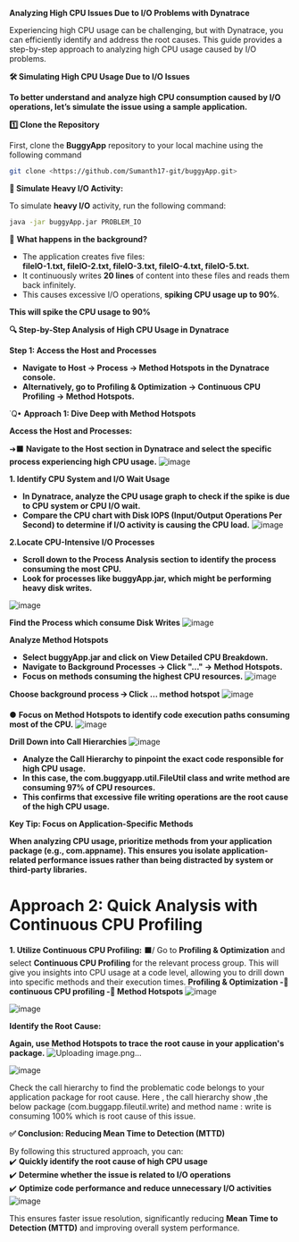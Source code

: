 **Analyzing High CPU Issues Due to I/O Problems with Dynatrace**

Experiencing high CPU usage can be challenging, but with Dynatrace, you can efficiently identify and address the root causes. This guide provides a step-by-step approach to analyzing high CPU usage caused by I/O problems.

**🛠️ Simulating High CPU Usage Due to I/O Issues**

**To better understand and analyze high CPU consumption caused by I/O operations, let’s simulate the issue using a sample application.**

**1️⃣ Clone the Repository**

First, clone the **BuggyApp** repository to your local machine using the following command

```bash
git clone <https://github.com/Sumanth17-git/buggyApp.git>
```
**💾 Simulate Heavy I/O Activity:**

To simulate **heavy I/O** activity, run the following command:

```bash
java -jar buggyApp.jar PROBLEM_IO
```
💾 **What happens in the background?**

- The application creates five files:  
    **fileIO-1.txt, fileIO-2.txt, fileIO-3.txt, fileIO-4.txt, fileIO-5.txt.**
- It continuously writes **20 lines** of content into these files and reads them back infinitely.
- This causes excessive I/O operations, **spiking CPU usage up to 90%**.

**This will spike the CPU usage to 90%**

**🔍 Step-by-Step Analysis of High CPU Usage in Dynatrace**

**Step 1: Access the Host and Processes**

- **Navigate to Host → Process → Method Hotspots in the Dynatrace console.**
- **Alternatively, go to Profiling & Optimization → Continuous CPU Profiling → Method Hotspots.**

˙Q• **Approach 1: Dive Deep with Method Hotspots**

**Access the Host and Processes:**

➜⬛ **Navigate to the Host section in Dynatrace and select the specific process experiencing high CPU usage.**
![image](https://github.com/user-attachments/assets/286f595f-168d-4ecd-998b-b0d6afc5fa1f)


**1\. Identify CPU System and I/O Wait Usage**

- **In Dynatrace, analyze the CPU usage graph to check if the spike is due to CPU system or CPU I/O wait.**
- **Compare the CPU chart with Disk IOPS (Input/Output Operations Per Second) to determine if I/O activity is causing the CPU load.**
![image](https://github.com/user-attachments/assets/c1664742-db23-411e-ae85-f0946148477c)


**2.Locate CPU-Intensive I/O Processes**

- **Scroll down to the Process Analysis section to identify the process consuming the most CPU.**
- **Look for processes like buggyApp.jar, which might be performing heavy disk writes.**

![image](https://github.com/user-attachments/assets/bfcf8588-4dfd-4f64-991c-fd64748a4538)

**Find the Process which consume Disk Writes**
![image](https://github.com/user-attachments/assets/395adcd3-44d9-4326-a008-e89f2f328323)


**Analyze Method Hotspots**

- **Select buggyApp.jar and click on View Detailed CPU Breakdown.**
- **Navigate to Background Processes → Click "…" → Method Hotspots.**
- **Focus on methods consuming the highest CPU resources.**
![image](https://github.com/user-attachments/assets/aaff7788-e5a2-44a9-b772-b034ec0f4f48)

**Choose background process 🡪 Click … method hotspot**
![image](https://github.com/user-attachments/assets/f53b7b86-1009-48a1-8944-411dbb4bcefb)

● **Focus on Method Hotspots to identify code execution paths consuming most of the CPU.**
![image](https://github.com/user-attachments/assets/4e4a9a71-2b54-413d-b205-fe753ba7507c)

**Drill Down into Call Hierarchies**
![image](https://github.com/user-attachments/assets/8f6ccf05-ddcb-4d2d-b39c-4c2c62071d85)

- **Analyze the Call Hierarchy to pinpoint the exact code responsible for high CPU usage.**
- **In this case, the com.buggyapp.util.FileUtil class and write method are consuming 97% of CPU resources.**
- **This confirms that excessive file writing operations are the root cause of the high CPU usage.**

**Key Tip: Focus on Application-Specific Methods**

**When analyzing CPU usage, prioritize methods from your application package (e.g., com.appname). This ensures you isolate application-related performance issues rather than being distracted by system or third-party libraries.**

# Approach 2: Quick Analysis with Continuous CPU Profiling
**1\. Utilize Continuous CPU Profiling:**
⬛/ Go to **Profiling & Optimization** and select **Continuous CPU Profiling** for the relevant process group.
This will give you insights into CPU usage at a code level, allowing you to drill down into specific methods and their execution times.
**Profiling & Optimization - continuous CPU profiling - Method Hotspots**
![image](https://github.com/user-attachments/assets/ea958b8b-d001-403f-855f-7766499f1742)

![image](https://github.com/user-attachments/assets/3b7d76ce-6291-4ebe-9f2d-a6798f68637a)

**Identify the Root Cause:**

**Again, use Method Hotspots to trace the root cause in your application's package.**
![Uploading image.png…]()

![image](https://github.com/user-attachments/assets/668ba67d-b0af-420d-a222-b9ddfa674907)

Check the call hierarchy to find the problematic code belongs to your application package for root cause. Here , the call hierarchy show ,the below package (com.buggapp.fileutil.write) and method name : write is consuming 100% which is root cause of this issue.

**✅ Conclusion: Reducing Mean Time to Detection (MTTD)**

By following this structured approach, you can:  
✔️ **Quickly identify the root cause of high CPU usage**  
✔️ **Determine whether the issue is related to I/O operations**  
✔️ **Optimize code performance and reduce unnecessary I/O activities**
![image](https://github.com/user-attachments/assets/367a8fe6-0494-4025-9d37-8dd6c6c5f392)

This ensures faster issue resolution, significantly reducing **Mean Time to Detection (MTTD)** and improving overall system performance.
